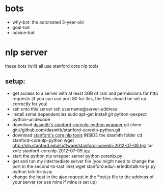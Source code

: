 # bots

* why-bot: the automated 3-year-old
* goal-bot
* advice-bot

# nlp server

these bots (will) all use stanford core nlp tools

## setup:

* get access to a server with at least 3GB of ram and permissions for http requests (if you can use port 80 for this, the files should be set up correctly for you)
* ssh onto this server
        ssh username@server-address
* install some dependencies
        sudo apt-get install git python-pexpect python-unidecode
* download [dasmith's stanford-corenlp-python wrapper](https://github.com/dasmith/stanford-corenlp-python)
        git clone git://github.com/dasmith/stanford-corenlp-python.git
* download [stanford's core nlp tools](http://nlp.stanford.edu/software/corenlp.shtml) INSIDE the dasmith folder
        cd stanford-corenlp-python
        wget http://nlp.stanford.edu/software/stanford-corenlp-2012-07-09.tgz
        tar xvfz stanford-corenlp-2012-07-09.tgz
* start the python nlp wrapper server
        python corenlp.py
* get and run my intermediate server file (you might need to change the port in the second-to-last line)
        wget stanford.edu/~erindb/talk-to-js.py
        python talk-to-js.py
* change the host in the ajax request in the *bot.js file to the address of your server (or use mine if mine is set up)